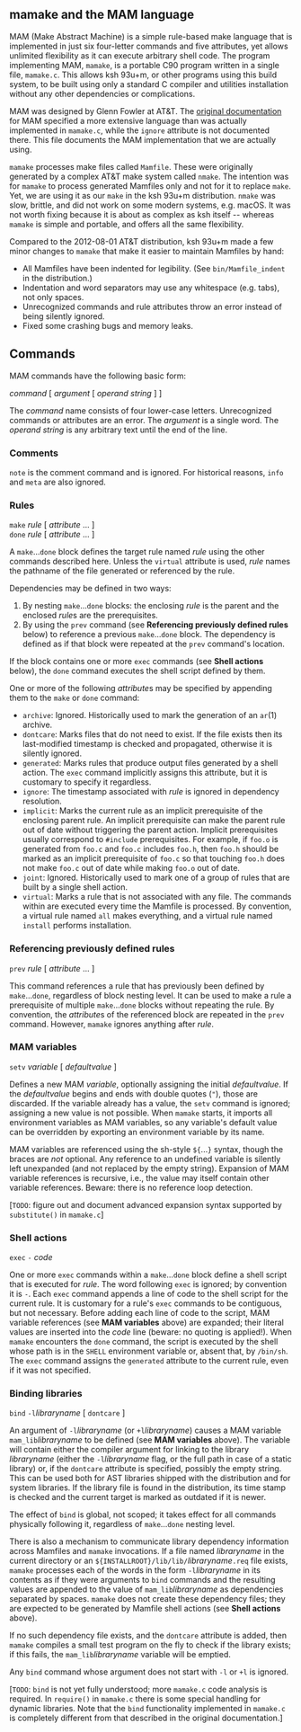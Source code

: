 ## mamake and the MAM language ##

MAM (Make Abstract Machine) is a simple rule-based make language
that is implemented in just six four-letter commands and five attributes,
yet allows unlimited flexibility as it can execute arbitrary shell code.
The program implementing MAM, `mamake`,
is a portable C90 program written in a single file, `mamake.c`.
This allows ksh 93u+m,
or other programs using this build system,
to be built using only a standard C compiler and utilities installation
without any other dependencies or complications.

MAM was designed by Glenn Fowler at AT&T.
The [original documentation](http://web.archive.org/web/20041227143022/http://www2.research.att.com/~gsf/mam/mam.html)
for MAM specified a more extensive language than was actually implemented in `mamake.c`,
while the `ignore` attribute is not documented there.
This file documents the MAM implementation that we are actually using.

`mamake` processes make files called `Mamfile`.
These were originally generated by a complex AT&T make system called `nmake`.
The intention was for `mamake` to process generated Mamfiles only
and not for it to replace `make`.
Yet, we are using it as our `make` in the ksh 93u+m distribution.
`nmake` was slow, brittle, and did not work on some modern systems, e.g. macOS.
It was not worth fixing because it is about as complex as ksh itself --
whereas `mamake` is simple and portable, and offers all the same flexibility.

Compared to the 2012-08-01 AT&T distribution,
ksh 93u+m made a few minor changes to `mamake` that make it easier to maintain Mamfiles by hand:
* All Mamfiles have been indented for legibility. (See `bin/Mamfile_indent` in the distribution.)
* Indentation and word separators may use any whitespace (e.g. tabs), not only spaces.
* Unrecognized commands and rule attributes throw an error instead of being silently ignored.
* Fixed some crashing bugs and memory leaks.

## Commands ##

MAM commands have the following basic form:

*command* [ *argument* [ *operand string* ] ]

The *command* name consists of four lower-case letters.
Unrecognized commands or attributes are an error.
The *argument* is a single word.
The *operand string* is any arbitrary text until the end of the line.

### Comments ###

`note` is the comment command and is ignored.
For historical reasons, `info` and `meta` are also ignored.

### Rules ###

`make` *rule* [ *attribute* ... ]    
`done` *rule* [ *attribute* ... ]

A `make`...`done` block defines the target rule named *rule* using the other commands described here.
Unless the `virtual` attribute is used, *rule* names the pathname of the file generated or referenced by the rule.

Dependencies may be defined in two ways:
1. By nesting `make`...`done` blocks:
   the enclosing *rule* is the parent
   and the enclosed *rule*s are the prerequisites.
2. By using the `prev` command (see **Referencing previously defined rules** below)
   to reference a previous `make`...`done` block.
   The dependency is defined as if that block were repeated at the `prev` command's location.

If the block contains one or more `exec` commands (see **Shell actions** below),
the `done` command executes the shell script defined by them.

One or more of the following *attribute*s may be specified
by appending them to the `make` or `done` command:
* `archive`: Ignored.
  Historically used to mark the generation of an `ar`(1) archive.
* `dontcare`: Marks files that do not need to exist.
  If the file exists then its last-modified timestamp is checked and propagated,
  otherwise it is silently ignored. 
* `generated`: Marks rules that produce output files generated by a shell action.
  The `exec` command implicitly assigns this attribute, but it is customary to specify it regardless.
* `ignore`: The timestamp associated with *rule* is ignored in dependency resolution.
* `implicit`: Marks the current rule as an implicit prerequisite of the enclosing parent rule.
  An implicit prerequisite can make the parent rule out of date without triggering the parent action.
  Implicit prerequisites usually correspond to `#include` prerequisites.
  For example, if `foo.o` is generated from `foo.c` and `foo.c` includes `foo.h`,
  then `foo.h` should be marked as an implicit prerequisite of `foo.c`
  so that touching `foo.h` does not make `foo.c` out of date while making `foo.o` out of date.
* `joint`: Ignored.
  Historically used to mark one of a group of rules that are built by a single shell action.
* `virtual`: Marks a rule that is not associated with any file.
  The commands within are executed every time the Mamfile is processed.
  By convention, a virtual rule named `all` makes everything,
  and a virtual rule named `install` performs installation.

### Referencing previously defined rules ###

`prev` *rule* [ *attribute* ... ]

This command references a rule that has previously been defined by `make`...`done`,
regardless of block nesting level.
It can be used to make a rule a prerequisite of multiple `make`...`done` blocks without repeating the rule.
By convention, the *attribute*s of the referenced block are repeated in the `prev` command.
However, `mamake` ignores anything after *rule*.

### MAM variables ###

`setv` *variable* [ *defaultvalue* ]

Defines a new MAM *variable*, optionally assigning the initial *defaultvalue*.
If the *defaultvalue* begins and ends with double quotes (`"`), those are discarded.
If the variable already has a value, the `setv` command is ignored; assigning a new value is not possible.
When `mamake` starts, it imports all environment variables as MAM variables,
so any variable's default value can be overridden by exporting an environment variable by its name.

MAM variables are referenced using the sh-style `${`...`}` syntax, though the braces are *not* optional.
Any reference to an undefined variable is silently left unexpanded (and not replaced by the empty string).
Expansion of MAM variable references is recursive, i.e., the value may itself contain other variable references.
Beware: there is no reference loop detection.

[`TODO`: figure out and document advanced expansion syntax supported by `substitute()` in `mamake.c`]

### Shell actions ###

`exec` `-` *code*

One or more `exec` commands within a `make`...`done` block
define a shell script that is executed for *rule*.
The word following `exec` is ignored; by convention it is `-`.
Each `exec` command appends a line of code to the shell script for the current rule.
It is customary for a rule's `exec` commands to be contiguous, but not necessary.
Before adding each line of code to the script,
MAM variable references (see **MAM variables** above)
are expanded; their literal values are inserted into the *code* line
(beware: no quoting is applied!).
When `mamake` encounters the `done` command,
the script is executed by the shell whose path is in the `SHELL` environment variable
or, absent that, by `/bin/sh`.
The `exec` command assigns the `generated` attribute to the current rule, even if it was not specified.

### Binding libraries ###

`bind` `-l`*libraryname* [ `dontcare` ]

An argument of `-l`*libraryname* (or `+l`*libraryname*)
causes a MAM variable `mam_lib`*libraryname* to be defined (see **MAM variables** above).
The variable will contain either the compiler argument for linking to the library *libraryname*
(either the `-l`*libraryname* flag, or the full path in case of a static library)
or, if the `dontcare` attribute is specified, possibly the empty string.
This can be used both for AST libraries shipped with the distribution and for system libraries.
If the library file is found in the distribution,
its time stamp is checked and the current target is marked as outdated if it is newer.

The effect of `bind` is global, not scoped; it takes effect for all commands
physically following it, regardless of `make`…`done` nesting level.

There is also a mechanism to communicate library dependency information across Mamfiles and `mamake` invocations.
If a file named *libraryname* in the current directory
or an `${INSTALLROOT}/lib/lib/`*libraryname*`.req` file
exists, `mamake` processes each of the words in the form `-l`*libraryname* in its contents
as if they were arguments to `bind` commands
and the resulting values are appended to the value of `mam_lib`*libraryname*
as dependencies separated by spaces.
`mamake` does not create these dependency files;
they are expected to be generated by Mamfile shell actions (see **Shell actions** above).

If no such dependency file exists, and the `dontcare` attribute is added,
then `mamake` compiles a small test program on the fly to check if the library exists;
if this fails, the `mam_lib`*libraryname* variable will be emptied.

Any `bind` command whose argument does not start with `-l` or `+l` is ignored.

[`TODO`: `bind` is not yet fully understood; more `mamake.c` code analysis is required.
In `require()` in `mamake.c` there is some special handling for dynamic libraries.
Note that the `bind` functionality implemented in `mamake.c`
is completely different from that described in the original documentation.]
